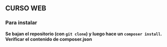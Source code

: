 ## CURSO WEB

### Para instalar

**Se bajan el repositorio (con ````git clone````) y luego hace un ````composer install````. <b>Verificar el contenido de composer.json</b>**
